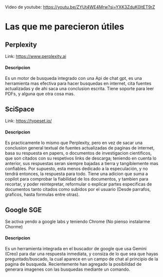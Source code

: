 Video de youtube: https://youtu.be/ZYUt4WE4Mrw?si=YXK3ZduK0ltET9rZ
# Las que me parecieron útiles
## Perplexity
Link: https://www.perplexity.ai
#### Descripcion
Es un motor de busqueda integrado con una Api de chat gpt, es una herramienta mas efectiva para hacer busquedas en internet, cita fuentes actualizadas y de ahi saca una conclusion escrita. Tiene soporte para leer PDFs, y alguna que otra cosa mas.

## SciSpace
Link: https://typeset.io/
#### Descripcion
Es practicamente lo mismo que Perplexity, pero en vez de sacar una conclusion general textual de fuentes actualizadas de paginas de internet, basa su respuesta en papers, o documentos de investigacion cientificos, que son citados con su respetivos links de descarga; teniendo en cuenta lo anterior, sus respuestas seran siempre bajadas a tierra y tangiblemente mas confiables. Por supuesto, esta menos dedicado a la especulación, y no tendrá entonces, la respuesta para todo. Tiene una adicion que suma a copilot para comprobar la fiabilidad de los documentos, y tambien para recortar, y poder reintepretar, reformular o explicar partes especificas de documentos tanto citados como subidos por el usuario (Desde parrafos, graficos, hasta formulas entre otras).

## Google SGE
Se activa yendo a google labs y teniendo Chrome (No pienso instalarme Chorme)
#### Descripcion
Es un herramienta integrada en el buscador de google que usa Gemini (Creo) para dar una respuesta inmediata, y consiza de lo que sea que hayas preguntado/buscado, la cual aparece en un campo de chat al principio de la pagina de busqueda. Recientemente han agregado la posibilidad de generara imagenes con las busquedas mediante un comando.
